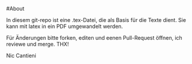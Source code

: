 #About

In diesem git-repo ist eine .tex-Datei, die als Basis für die Texte dient. Sie kann mit latex in ein PDF umgewandelt werden. 

Für Änderungen bitte forken, editen und eenen Pull-Request öffnen, ich reviewe und merge. THX!

Nic Cantieni
